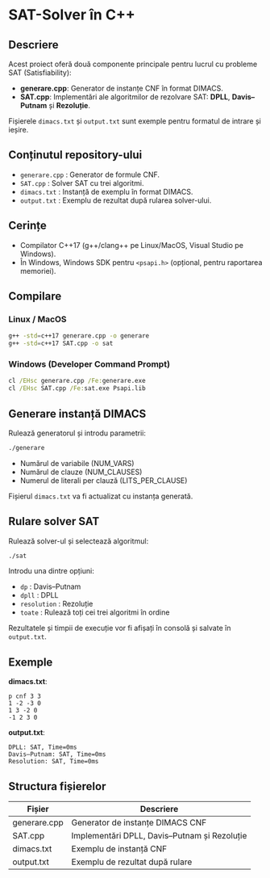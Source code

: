 # SAT-Solver în C++

## Descriere

Acest proiect oferă două componente principale pentru lucrul cu probleme SAT (Satisfiability):

* **generare.cpp**: Generator de instanțe CNF în format DIMACS.
* **SAT.cpp**: Implementări ale algoritmilor de rezolvare SAT: **DPLL**, **Davis–Putnam** și **Rezoluție**.

Fișierele `dimacs.txt` și `output.txt` sunt exemple pentru formatul de intrare și ieșire.

## Conținutul repository-ului

* `generare.cpp` : Generator de formule CNF.
* `SAT.cpp`      : Solver SAT cu trei algoritmi.
* `dimacs.txt`   : Instanță de exemplu în format DIMACS.
* `output.txt`   : Exemplu de rezultat după rularea solver-ului.

## Cerințe

* Compilator C++17 (g++/clang++ pe Linux/MacOS, Visual Studio pe Windows).
* În Windows, Windows SDK pentru `<psapi.h>` (opțional, pentru raportarea memoriei).

## Compilare

### Linux / MacOS

```bash
g++ -std=c++17 generare.cpp -o generare
g++ -std=c++17 SAT.cpp -o sat
```

### Windows (Developer Command Prompt)

```bat
cl /EHsc generare.cpp /Fe:generare.exe
cl /EHsc SAT.cpp /Fe:sat.exe Psapi.lib
```

## Generare instanță DIMACS

Rulează generatorul și introdu parametrii:

```bash
./generare
```

* Numărul de variabile (NUM\_VARS)
* Numărul de clauze (NUM\_CLAUSES)
* Numerul de literali per clauză (LITS\_PER\_CLAUSE)

Fișierul `dimacs.txt` va fi actualizat cu instanța generată.

## Rulare solver SAT

Rulează solver-ul și selectează algoritmul:

```bash
./sat
```

Introdu una dintre opțiuni:

* `dp`         : Davis–Putnam
* `dpll`       : DPLL
* `resolution` : Rezoluție
* `toate`      : Rulează toți cei trei algoritmi în ordine

Rezultatele și timpii de execuție vor fi afișați în consolă și salvate în `output.txt`.

## Exemple

**dimacs.txt**:

```text
p cnf 3 3
1 -2 -3 0
1 3 -2 0
-1 2 3 0
```

**output.txt**:

```text
DPLL: SAT, Time=0ms
Davis–Putnam: SAT, Time=0ms
Resolution: SAT, Time=0ms
```

## Structura fișierelor

| Fișier       | Descriere                                    |
| ------------ | -------------------------------------------- |
| generare.cpp | Generator de instanțe DIMACS CNF             |
| SAT.cpp      | Implementări DPLL, Davis–Putnam și Rezoluție |
| dimacs.txt   | Exemplu de instanță CNF                      |
| output.txt   | Exemplu de rezultat după rulare              |
